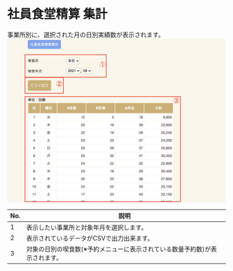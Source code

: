 # 社員食堂精算 集計

事業所別に、選択された月の日別実績数が表示されます。
![喫食検索画面 新規登録ボタン](img/food_history_info_sumdaily/food_history_info_sumdaily.png)

| No. | 説明                                                                        |
| --- | --------------------------------------------------------------------------- |
| 1   | 表示したい事業所と対象年月を選択します。                                    |
| 2   | 表示されているデータがCSVで出力出来ます。                                   |
| 3   | 対象の日別の喫食数(※予約メニューに表示されている数量予約数)が表示されます。 |
